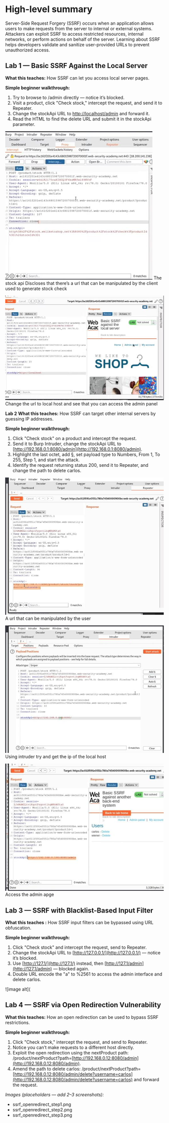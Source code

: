 # High-level summary

Server-Side Request Forgery (SSRF) occurs when an application allows users to make requests from the server to internal or external systems. Attackers can exploit SSRF to access restricted resources, internal networks, or perform actions on behalf of the server. Learning about SSRF helps developers validate and sanitize user-provided URLs to prevent unauthorized access.

## Lab 1 — Basic SSRF Against the Local Server

**What this teaches:** How SSRF can let you access local server pages.

**Simple beginner walkthrough:**

1. Try to browse to /admin directly — notice it’s blocked.
2. Visit a product, click "Check stock," intercept the request, and send it to Repeater.
3. Change the stockApi URL to [http://localhost/admin](http://localhost/admin) and forward it.
4. Read the HTML to find the delete URL and submit it in the stockApi parameter.

![image alt](https://github.com/Lispectree/web-sec/blob/baca2f7309a17d0011fc5d94d2821703798a898e/web-security-labs/labs/ssrf/SSRF%20LAB1%20PHOTO1.jpg)
The stock api
Discloses that there’s a url that can be manipulated by the client used to generate stock check


![image alt](https://github.com/Lispectree/web-sec/blob/b70e6e0a844672d43cdfde4e707a7f15d3c11c45/web-security-labs/labs/ssrf/SSRF%20LAB1%20PHOTO2.jpg)
Change the url to local host and see that you can access the admin panel

 **Lab 2** 
**What this teaches:** How SSRF can target other internal servers by guessing IP addresses.

**Simple beginner walkthrough:**

1. Click "Check stock" on a product and intercept the request.
2. Send it to Burp Intruder, change the stockApi URL to [http://192.168.0.1:8080/admin](http://192.168.0.1:8080/admin).
3. Highlight the last octet, add §, set payload type to Numbers, From 1, To 255, Step 1, and start the attack.
4. Identify the request returning status 200, send it to Repeater, and change the path to delete carlos.

![image alt](https://github.com/Lispectree/web-sec/blob/bb2f577387931255d997222847f3dc147a35fdf3/web-security-labs/labs/ssrf/SSRF%20LAB2%20PHOTO1.jpg)
A url that can be manipulated by the user


![image alt](https://github.com/Lispectree/web-sec/blob/e055d0dc887fc4b8261726627756cce6f6d3f682/web-security-labs/labs/ssrf/SSRF%20LAB2%20PHOTO2.jpg)
Using intruder try and get the ip of the local host


![image alt](https://github.com/Lispectree/web-sec/blob/2fa920f648897bdc3a029450a677900f7022938f/web-security-labs/labs/ssrf/SSRF%20LAB2%20PHOTO3.jpg)
Access the admin apge

## Lab 3 — SSRF with Blacklist-Based Input Filter

**What this teaches :** How SSRF input filters can be bypassed using URL obfuscation.

**Simple beginner walkthrough:**

1. Click "Check stock" and intercept the request, send to Repeater.
2. Change the stockApi URL to [http://127.0.0.1/](http://127.0.0.1/) — notice it’s blocked.
3. Use [http://127.1/](http://127.1/) instead, then [http://127.1/admin](http://127.1/admin) — blocked again.
4. Double URL encode the "a" to %2561 to access the admin interface and delete carlos.

![image alt](



## Lab 4 — SSRF via Open Redirection Vulnerability

**What this teaches:** How an open redirection can be used to bypass SSRF restrictions.

**Simple beginner walkthrough:**

1. Click "Check stock," intercept the request, and send to Repeater.
2. Notice you can’t make requests to a different host directly.
3. Exploit the open redirection using the nextProduct path: /product/nextProduct?path=[http://192.168.0.12:8080/admin](http://192.168.0.12:8080/admin).
4. Amend the path to delete carlos: /product/nextProduct?path=[http://192.168.0.12:8080/admin/delete?username=carlos](http://192.168.0.12:8080/admin/delete?username=carlos) and forward the request.

*Images (placeholders — add 2–3 screenshots):*

* ssrf\_openredirect\_step1.png
* ssrf\_openredirect\_step2.png
* ssrf\_openredirect\_step3.png

